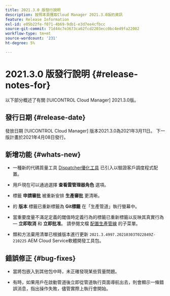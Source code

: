 ```yaml
---
title: 2021.3.0 版發行說明
description: 按照本頁獲取Cloud Manager 2021.3.0版的資訊
feature: Release Information
exl-id: e05b22fe-f071-4b69-9db1-e3d7ee4cfbcc
source-git-commit: 71d44c7e3673ca62fcd2203ecc0bc4ed9fa22002
workflow-type: tm+mt
source-wordcount: '231'
ht-degree: 5%

---
```


# 2021.3.0 版發行說明 {#release-notes-for}

以下部分概述了有關 [!UICONTROL Cloud Manager] 2021.3.0版。

## 發行日期 {#release-date}

發放日期 [!UICONTROL Cloud Manager] 版本2021.3.0為2021年3月11日。
下一版計畫於2021年4月08日發行。

## 新增功能 {#whats-new}

* 一種新的代碼質量工具 [Dispatcher優化工具](https://experienceleague.adobe.com/docs/experience-manager-cloud-manager/using/how-to-use/custom-code-quality-rules.html?lang=en#dispatcher-optimization-tool-rules) 已引入以驗證客戶調度程式配置。

* 用戶現在可以通過選擇 **查看雲管理器角色** 選項。

* 標籤 **申請審批** 被重新安排 **生產審批** 更清晰。

* 的 **版本** 標籤已重新標籤為 **Git標籤** 在「生產管道」執行螢幕中。

* 當重要度量不滿足定義的閾值時定義行為的標籤已重新標籤以反映其真實行為 —  **立即取消** 和 **立即批准**。 請參閱文檔 [配置生產管線](configuring-production-pipelines.md) 的子菜單。

* 類和方法棄用清單已根據版本進行更新 `2021.3.4997.20210303T022849Z-210225` AEM Cloud Service軟體開發工具包。

## 錯誤修正 {#bug-fixes}

* 當將包嵌入到其他包中時，未正確發現某些質量問題。

* 有時，如果用戶在啟動管道後立即從管道執行頁面導航出去，則會顯示一條錯誤消息，指出操作失敗，儘管實際上執行會開始。
